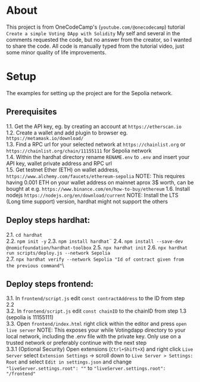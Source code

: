 # About
This project is from OneCodeCamp's (```youtube.com/@onecodecamp```) tutorial  ```Create a simple Voting DApp with Solidity```
My self and several in the comments requested the code, but no answer from the creator, so I wanted to share the code. All code is manually typed from the tutorial video, just some minor quality of life improvements. 

# Setup
The examples for setting up the project are for the Sepolia network.

## Prerequisites
1.1. Get the API key, eg. by creating an account at ```https://etherscan.io```\
1.2. Create a wallet and add plugin to browser  eg. ```https://metamask.io/download/```\
1.3. Find a RPC url for your selected network at ```https://chainlist.org``` or ```https://chainlist.org/chain/11155111``` for Sepolia network\
1.4. Within the hardhat directory rename ```RENAME.env``` to ```.env``` and insert your API key, wallet private address and RPC url\
1.5. Get testnet Ether (ETH) on wallet address, ```https://www.alchemy.com/faucets/ethereum-sepolia``` NOTE: This requires having 0.001 ETH on your wallet address on mainnet aprox 3$ worth, can be bought at e.g. ```https://www.binance.com/en/how-to-buy/ethereum```
1.6. Install nodejs ```https://nodejs.org/en/download/current``` NOTE: Install the LTS (Long time support) version, hardhat might not support the others

## Deploy steps hardhat:
2.1. ```cd hardhat```\
2.2. ```npm init -y```
2.3. ```npm install hardhat```¨
2.4. ```npm install --save-dev @nomicfoundation/hardhat-toolbox```
2.5. ```npx hardhat init```
2.6. ```npx hardhat run scripts/deploy.js --network Sepolia```\
2.7. ```npx hardhat verify --network Sepolia "Id of contract given from the previous command"```\

## Deploy steps frontend:
3.1. In ```frontend/script.js``` edit ```const contractAddress``` to the ID from step 2.2\
3.2. In ```frontend/script.js``` edit ```const chainID``` to the chainID from step 1.3 (sepolia is 11155111)\
3.3. Open ```frontend/index.html``` right click within the editor and press ```open live server``` NOTE: This exposes your while Votingdapp directory to your local network, including the .env file with the private key. Only use on a trusted network or preferably continue with the next step\
3.3.1 (Optional Security) Open extensions (```Ctrl+Shift+X```) and right click ```Live Server``` select ```Extension Settings``` -> scroll down to ```Live Server > Settings: Root``` and select ```Edit in settings.json``` and change ```"liveServer.settings.root": ""``` to ```"liveServer.settings.root": "/frontend"```